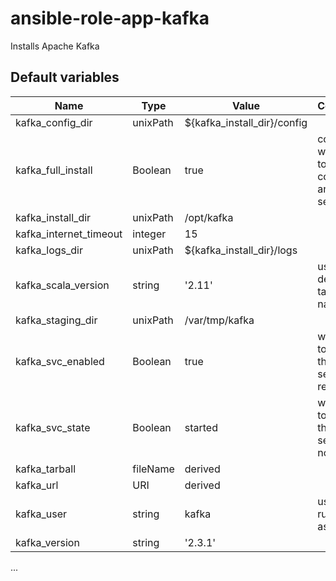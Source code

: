 # ansible-role-app-kafka
Installs Apache Kafka

## Default variables
| Name | Type | Value | Comment |
| ---- | ---- | ----- | ------- |
| kafka_config_dir | unixPath | ${kafka_install_dir}/config ||
| kafka_full_install | Boolean | true | controls whether to install config and services |
| kafka_install_dir | unixPath | /opt/kafka ||
| kafka_internet_timeout | integer | 15 ||
| kafka_logs_dir | unixPath | ${kafka_install_dir}/logs ||
| kafka_scala_version | string | '2.11' | used to derive tarball name |
| kafka_staging_dir | unixPath | /var/tmp/kafka ||
| kafka_svc_enabled | Boolean | true | whether to start the service at reboot |
| kafka_svc_state | Boolean | started | whether to start the service now |
| kafka_tarball | fileName | derived ||
| kafka_url | URI | derived ||
| kafka_user | string | kafka | user to run Kafka as |
| kafka_version | string | '2.3.1' ||
...
